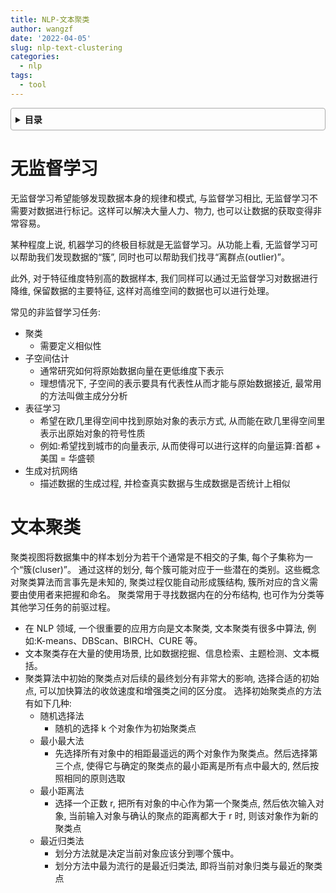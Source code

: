 ```yaml
---
title: NLP-文本聚类
author: wangzf
date: '2022-04-05'
slug: nlp-text-clustering
categories:
  - nlp
tags:
  - tool
---
```


<style>
details {
    border: 1px solid #aaa;
    border-radius: 4px;
    padding: .5em .5em 0;
}
summary {
    font-weight: bold;
    margin: -.5em -.5em 0;
    padding: .5em;
}
details[open] {
    padding: .5em;
}
details[open] summary {
    border-bottom: 1px solid #aaa;
    margin-bottom: .5em;
}
img {
    pointer-events: none;
}
</style>

<details><summary>目录</summary><p>

- [TODO](#TODO)
</p></details><p></p>

# 无监督学习

无监督学习希望能够发现数据本身的规律和模式, 与监督学习相比, 无监督学习不需要对数据进行标记。这样可以解决大量人力、物力, 
也可以让数据的获取变得非常容易。

某种程度上说, 机器学习的终极目标就是无监督学习。从功能上看, 无监督学习可以帮助我们发现数据的“簇”, 
同时也可以帮助我们找寻“离群点(outlier)”。

此外, 对于特征维度特别高的数据样本, 我们同样可以通过无监督学习对数据进行降维, 
保留数据的主要特征, 这样对高维空间的数据也可以进行处理。

常见的非监督学习任务:

- 聚类
    - 需要定义相似性
- 子空间估计
    - 通常研究如何将原始数据向量在更低维度下表示
    - 理想情况下, 子空间的表示要具有代表性从而才能与原始数据接近, 最常用的方法叫做主成分分析
- 表征学习
    - 希望在欧几里得空间中找到原始对象的表示方式, 从而能在欧几里得空间里表示出原始对象的符号性质
    - 例如:希望找到城市的向量表示, 从而使得可以进行这样的向量运算:首都 + 美国 = 华盛顿
- 生成对抗网络
    - 描述数据的生成过程, 并检查真实数据与生成数据是否统计上相似

# 文本聚类

聚类视图将数据集中的样本划分为若干个通常是不相交的子集, 每个子集称为一个“簇(cluser)”。
通过这样的划分, 每个簇可能对应于一些潜在的类别。这些概念对聚类算法而言事先是未知的, 
聚类过程仅能自动形成簇结构, 簇所对应的含义需要由使用者来把握和命名。
聚类常用于寻找数据内在的分布结构, 也可作为分类等其他学习任务的前驱过程。

- 在 NLP 领域, 一个很重要的应用方向是文本聚类, 文本聚类有很多中算法, 例如:K-means、DBScan、BIRCH、CURE 等。
- 文本聚类存在大量的使用场景, 比如数据挖掘、信息检索、主题检测、文本概括。
- 聚类算法中初始的聚类点对后续的最终划分有非常大的影响, 选择合适的初始点, 可以加快算法的收敛速度和增强类之间的区分度。
   选择初始聚类点的方法有如下几种:
    - 随机选择法
        - 随机的选择 k 个对象作为初始聚类点
    - 最小最大法
        - 先选择所有对象中的相距最遥远的两个对象作为聚类点。然后选择第三个点, 
          使得它与确定的聚类点的最小距离是所有点中最大的, 然后按照相同的原则选取
    - 最小距离法
        - 选择一个正数 r, 把所有对象的中心作为第一个聚类点, 然后依次输入对象, 
          当前输入对象与确认的聚点的距离都大于 r 时, 则该对象作为新的聚类点
    - 最近归类法
        - 划分方法就是决定当前对象应该分到哪个簇中。
        - 划分方法中最为流行的是最近归类法, 即将当前对象归类与最近的聚类点

